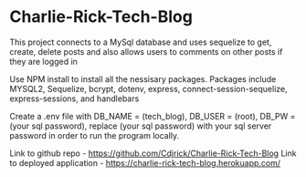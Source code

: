 # Charlie-Rick-Tech-Blog

This project connects to a MySql database and uses sequelize to get, create, delete posts and also allows users to comments on other posts if they are logged in

Use NPM install to install all the nessisary packages.
Packages include MYSQL2, Sequelize, bcrypt, dotenv, express, connect-session-sequelize, express-sessions, and handlebars

Create a .env file with DB_NAME = (tech_blog), DB_USER = (root), DB_PW = (your sql password), replace (your sql password) with your sql server password in order to run the program locally.

Link to github repo - https://github.com/Cdjrick/Charlie-Rick-Tech-Blog
Link to deployed application - https://charlie-rick-tech-blog.herokuapp.com/
